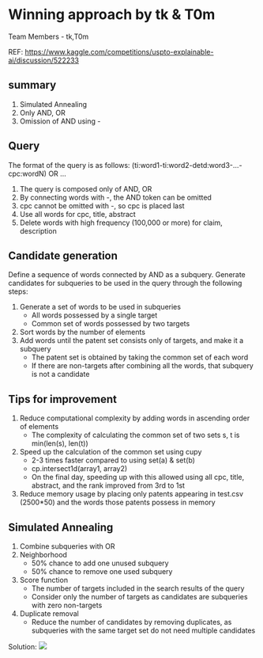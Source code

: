 # Winning approach by tk & T0m

Team Members - tk,T0m

REF: https://www.kaggle.com/competitions/uspto-explainable-ai/discussion/522233

## summary

1. Simulated Annealing
2. Only AND, OR
3. Omission of AND using -

## Query

The format of the query is as follows:
(ti:word1-ti:word2-detd:word3-…-cpc:wordN) OR …

1. The query is composed only of AND, OR
2. By connecting words with -, the AND token can be omitted
3. cpc cannot be omitted with -, so cpc is placed last
4. Use all words for cpc, title, abstract
5. Delete words with high frequency (100,000 or more) for claim, description

## Candidate generation

Define a sequence of words connected by AND as a subquery.
Generate candidates for subqueries to be used in the query through the following steps:

1. Generate a set of words to be used in subqueries
   - All words possessed by a single target
   - Common set of words possessed by two targets
2. Sort words by the number of elements
3. Add words until the patent set consists only of targets, and make it a subquery
   - The patent set is obtained by taking the common set of each word
   - If there are non-targets after combining all the words, that subquery is not a candidate

## Tips for improvement

1. Reduce computational complexity by adding words in ascending order of elements
   - The complexity of calculating the common set of two sets s, t is min(len(s), len(t))
2. Speed up the calculation of the common set using cupy
   - 2-3 times faster compared to using set(a) & set(b)
   - cp.intersect1d(array1, array2)
   - On the final day, speeding up with this allowed using all cpc, title, abstract, and the rank improved from 3rd to 1st
3. Reduce memory usage by placing only patents appearing in test.csv (2500\*50) and the words those patents possess in memory

## Simulated Annealing

1. Combine subqueries with OR
2. Neighborhood
   - 50% chance to add one unused subquery
   - 50% chance to remove one used subquery
3. Score function
   - The number of targets included in the search results of the query
   - Consider only the number of targets as candidates are subqueries with zero non-targets
4. Duplicate removal
   - Reduce the number of candidates by removing duplicates, as subqueries with the same target set do not need multiple candidates

Solution: ![](1st_Rank_Solution_Code.ipynb)
